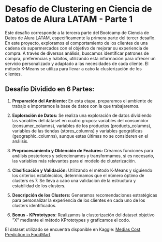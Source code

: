# Desafío de Clustering en Ciencia de Datos de Alura LATAM - Parte 1

Este desafío corresponde a la tercera parte del Bootcamp de Ciencia de Datos de Alura LATAM, específicamente la primera parte del tercer desafío. En este proyecto, exploramos el comportamiento de los clientes de una cadena de supermercados con el objetivo de mejorar su experiencia de compra. A través de diversos análisis, buscamos identificar patrones de compra, preferencias y hábitos, utilizando esta información para ofrecer un servicio personalizado y adaptado a las necesidades de cada cliente. El método K-Means se utiliza para llevar a cabo la clusterización de los clientes.

## Desafío Dividido en 6 Partes:

1. **Preparación del Ambiente:**
   En esta etapa, preparamos el ambiente de trabajo e importamos la base de datos con la que trabajaremos.

2. **Exploración de Datos:**
   Se realiza una exploración de datos dividiendo las variables del dataset en cuatro grupos: variables del consumidor (consumer_columns), variables de los productos (products_columns), variables de las tiendas (stores_columns) y variables geográficas (geographic_columns), aunque estas últimas no se consideren en el análisis.

3. **Preprocesamiento y Obtención de Features:**
   Creamos funciones para análisis posteriores y seleccionamos y transformamos, si es necesario, las variables más relevantes para el modelo de clusterización.

4. **Clasificación y Validación:**
   Utilizando el método K-Means y siguiendo los criterios establecidos, determinamos que el número óptimo de clusters es 7. Se lleva a cabo una validación de la estructura y estabilidad de los clusters.

5. **Descripción de los Clusters:**
   Generamos recomendaciones estratégicas para personalizar la experiencia de los clientes en cada uno de los clusters identificados.

6. **Bonus - KPrototypes:**
   Realizamos la clusterización del dataset objetivo "X" mediante el método KPrototypes y graficamos el codo.

El dataset utilizado se encuentra disponible en Kaggle: [Medias Cost Prediction in FoodMart](https://www.kaggle.com/datasets/ramjasmaurya/medias-cost-prediction-in-foodmart)

